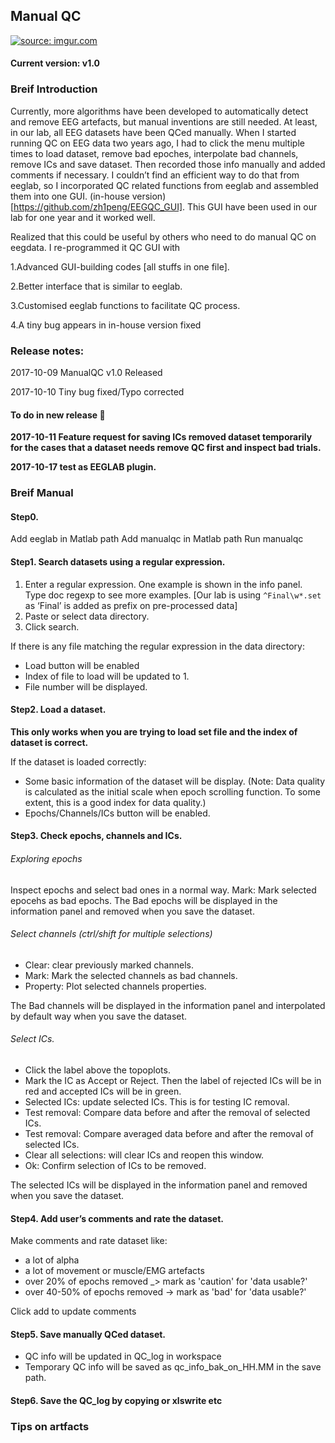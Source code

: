 ## Manual QC
<a href="https://imgur.com/4izPvsv"><img src="https://i.imgur.com/4izPvsv.png" title="source: imgur.com" /></a>

#### Current version: v1.0



### Breif Introduction
Currently, more algorithms have been developed to automatically detect and remove EEG artefacts, but manual inventions are still needed. At least, in our lab, all EEG datasets have been QCed manually. When I started running QC on EEG data two years ago, I had to click the menu multiple times to load dataset, remove bad epoches, interpolate bad channels, remove ICs and save dataset. Then recorded those info manually and added comments if necessary. I couldn’t find an efficient way to do that from eeglab, so I incorporated QC related functions from eeglab and assembled them into one GUI. (in-house version) [https://github.com/zh1peng/EEGQC_GUI]. This GUI have been used in our lab for one year and it worked well.

Realized that this could be useful by others who need to do manual QC on eegdata. I re-programmed it QC GUI with

1.Advanced GUI-building codes [all stuffs in one file].

2.Better interface that is similar to eeglab.

3.Customised eeglab functions to facilitate QC process.

4.A tiny bug appears in in-house version fixed


### Release notes:
2017-10-09 ManualQC v1.0 Released

2017-10-10 Tiny bug fixed/Typo corrected

#### To do in new release :microscope: 
**2017-10-11 Feature request for saving ICs removed dataset temporarily for the cases that a dataset needs remove QC first and inspect bad trials.**

**2017-10-17 test as EEGLAB plugin.**

### Breif Manual
#### Step0.
Add eeglab in Matlab path
Add manualqc in Matlab path
Run manualqc

#### Step1. Search datasets using a regular expression.
1. Enter a regular expression. One example is shown in the info panel. Type doc regexp to see more examples.
  [Our lab is using `^Final\w*.set` as ‘Final’ is added as prefix on pre-processed data]
2. Paste or select data directory.
3. Click search.

If there is any file matching the regular expression in the data directory:
* Load button will be enabled
* Index of file to load will be updated to 1.
* File number will be displayed.

#### Step2. Load a dataset.
**This only works when you are trying to load set file and the index of dataset is correct.**

If the dataset is loaded correctly:
* Some basic information of the dataset will be display.
  (Note: Data quality is calculated as the initial scale when epoch scrolling function. To some extent, this is a good index for data quality.)
* Epochs/Channels/ICs button will be enabled.



#### Step3. Check epochs, channels and ICs.
###### Exploring epochs
Inspect epochs and select bad ones in a normal way.
Mark: Mark selected epocehs as bad epochs.
The Bad epochs will be displayed in the information panel and removed when you save the dataset.
###### Select channels (ctrl/shift for multiple selections)
* Clear: clear previously marked channels.
* Mark: Mark the selected channels as bad channels.
* Property: Plot selected channels properties.

The Bad channels will be displayed in the information panel and interpolated by default way when you save the dataset.

###### Select ICs.
* Click the label above the topoplots.
* Mark the IC as Accept or Reject.
    Then the label of rejected ICs will be in red and accepted ICs will be in green.
* Selected ICs: update selected ICs. This is for testing IC removal.
* Test removal: Compare data before and after the removal of selected ICs.
* Test removal: Compare averaged data before and after the removal of selected ICs.
* Clear all selections: will clear ICs and reopen this window.
* Ok: Confirm selection of ICs to be removed.

The selected ICs will be displayed in the information panel and removed when you save the dataset.

#### Step4. Add user’s comments and rate the dataset.
Make comments and rate dataset like:
* a lot of alpha
* a lot of movement or muscle/EMG artefacts
* over 20% of epochs removed _> mark as 'caution' for 'data usable?'
* over 40-50% of epochs removed -> mark as 'bad' for 'data usable?'

Click add to update comments

#### Step5. Save manually QCed dataset.
* QC info will be updated in QC_log in workspace
* Temporary QC info will be saved as qc_info_bak_on_HH.MM in the save path.

#### Step6.  Save the QC_log by copying or xlswrite etc

### Tips on artfacts  ​
